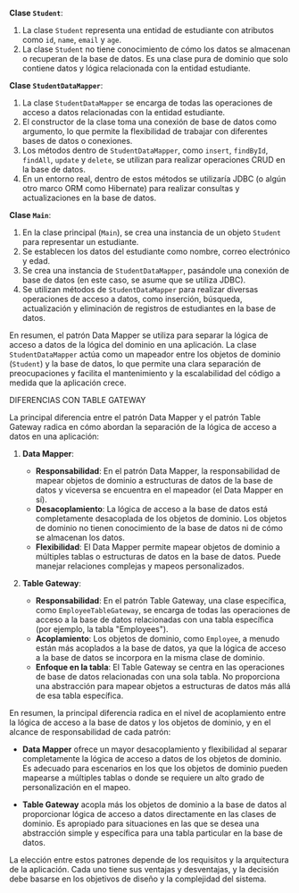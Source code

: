 

**Clase `Student`**:
1. La clase `Student` representa una entidad de estudiante con atributos como `id`, `name`, `email` y `age`.
2. La clase `Student` no tiene conocimiento de cómo los datos se almacenan o recuperan de la base de datos. Es una clase pura de dominio que solo contiene datos y lógica relacionada con la entidad estudiante.

**Clase `StudentDataMapper`**:
1. La clase `StudentDataMapper` se encarga de todas las operaciones de acceso a datos relacionadas con la entidad estudiante.
2. El constructor de la clase toma una conexión de base de datos como argumento, lo que permite la flexibilidad de trabajar con diferentes bases de datos o conexiones.
3. Los métodos dentro de `StudentDataMapper`, como `insert`, `findById`, `findAll`, `update` y `delete`, se utilizan para realizar operaciones CRUD en la base de datos.
4. En un entorno real, dentro de estos métodos se utilizaría JDBC (o algún otro marco ORM como Hibernate) para realizar consultas y actualizaciones en la base de datos.

**Clase `Main`**:
1. En la clase principal (`Main`), se crea una instancia de un objeto `Student` para representar un estudiante.
2. Se establecen los datos del estudiante como nombre, correo electrónico y edad.
3. Se crea una instancia de `StudentDataMapper`, pasándole una conexión de base de datos (en este caso, se asume que se utiliza JDBC).
4. Se utilizan métodos de `StudentDataMapper` para realizar diversas operaciones de acceso a datos, como inserción, búsqueda, actualización y eliminación de registros de estudiantes en la base de datos.

En resumen, el patrón Data Mapper se utiliza para separar la lógica de acceso a datos de la lógica del dominio en una aplicación. La clase `StudentDataMapper` actúa como un mapeador entre los objetos de dominio (`Student`) y la base de datos, lo que permite una clara separación de preocupaciones y facilita el mantenimiento y la escalabilidad del código a medida que la aplicación crece.

DIFERENCIAS CON TABLE GATEWAY

La principal diferencia entre el patrón Data Mapper y el patrón Table Gateway radica en cómo abordan la separación de la lógica de acceso a datos en una aplicación:

1. **Data Mapper**:

   - **Responsabilidad**: En el patrón Data Mapper, la responsabilidad de mapear objetos de dominio a estructuras de datos de la base de datos y viceversa se encuentra en el mapeador (el Data Mapper en sí).
   - **Desacoplamiento**: La lógica de acceso a la base de datos está completamente desacoplada de los objetos de dominio. Los objetos de dominio no tienen conocimiento de la base de datos ni de cómo se almacenan los datos.
   - **Flexibilidad**: El Data Mapper permite mapear objetos de dominio a múltiples tablas o estructuras de datos en la base de datos. Puede manejar relaciones complejas y mapeos personalizados.

2. **Table Gateway**:

   - **Responsabilidad**: En el patrón Table Gateway, una clase específica, como `EmployeeTableGateway`, se encarga de todas las operaciones de acceso a la base de datos relacionadas con una tabla específica (por ejemplo, la tabla "Employees").
   - **Acoplamiento**: Los objetos de dominio, como `Employee`, a menudo están más acoplados a la base de datos, ya que la lógica de acceso a la base de datos se incorpora en la misma clase de dominio.
   - **Enfoque en la tabla**: El Table Gateway se centra en las operaciones de base de datos relacionadas con una sola tabla. No proporciona una abstracción para mapear objetos a estructuras de datos más allá de esa tabla específica.

En resumen, la principal diferencia radica en el nivel de acoplamiento entre la lógica de acceso a la base de datos y los objetos de dominio, y en el alcance de responsabilidad de cada patrón:

- **Data Mapper** ofrece un mayor desacoplamiento y flexibilidad al separar completamente la lógica de acceso a datos de los objetos de dominio. Es adecuado para escenarios en los que los objetos de dominio pueden mapearse a múltiples tablas o donde se requiere un alto grado de personalización en el mapeo.

- **Table Gateway** acopla más los objetos de dominio a la base de datos al proporcionar lógica de acceso a datos directamente en las clases de dominio. Es apropiado para situaciones en las que se desea una abstracción simple y específica para una tabla particular en la base de datos.

La elección entre estos patrones depende de los requisitos y la arquitectura de la aplicación. Cada uno tiene sus ventajas y desventajas, y la decisión debe basarse en los objetivos de diseño y la complejidad del sistema.